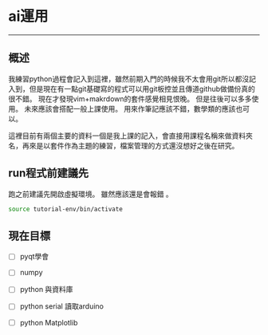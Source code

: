 # ai運用

---
## 概述
我練習python過程會記入到這裡，雖然前期入門的時候我不太會用git所以都沒記入到，但是現在有一點git基礎寫的程式可以用git板控並且傳道github做備份真的很不錯。
現在才發現vim+makrdown的套件感覺相見恨晚。
但是往後可以多多使用。
未來應該會搭配一般上課使用。
用來作筆記應該不錯，數學類的應該也可以。

這裡目前有兩個主要的資料一個是我上課的記入，會直接用課程名稱來做資料夾名，再來是以套件作為主題的練習，檔案管理的方式還沒想好之後在研究。
## run程式前建議先

跑之前建議先開啟虛擬環境。
雖然應該還是會報錯 。

```sh
source tutorial-env/bin/activate
```
## 現在目標

- [ ] pyqt學會
- [ ] numpy
- [ ] python 與資料庫
- [ ] python serial 讀取arduino
- [ ] python Matplotlib

